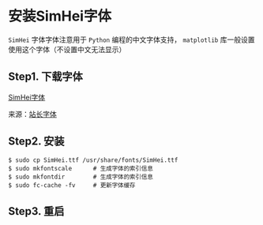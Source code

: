 # 安装SimHei字体

`SimHei` 字体字体注意用于 `Python` 编程的中文字体支持， `matplotlib` 库一般设置使用这个字体（不设置中文无法显示）

## Step1. 下载字体

[SimHei字体](https://megrez-file.virtualbing.cn/Linux/Ubuntu/20.04/%E7%B3%BB%E7%BB%9F%E9%85%8D%E7%BD%AE/%E5%AE%89%E8%A3%85SimHei%E5%AD%97%E4%BD%93SimHei.ttf)

来源：[站长字体](https://font.chinaz.com/161017462260.htm)

## Step2. 安装

```shell
$ sudo cp SimHei.ttf /usr/share/fonts/SimHei.ttf
$ sudo mkfontscale      # 生成字体的索引信息
$ sudo mkfontdir        # 生成字体的索引信息
$ sudo fc-cache -fv     # 更新字体缓存
```

## Step3. 重启
